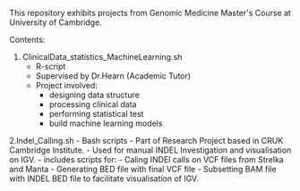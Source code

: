 This repository exhibits projects from Genomic Medicine Master's Course at University of Cambridge.

Contents:

1. ClinicalData_statistics_MachineLearning.sh
    - R-script
    - Supervised by Dr.Hearn (Academic Tutor)
    - Project involved:
        - designing data structure
        - processing clinical data
        - performing statistical test
        - build machine learning models
     
2.Indel_Calling.sh
    - Bash scripts
    - Part of Research Project based in CRUK Cambridge Institute. 
    - Used for manual INDEL Investigation and visualisation on IGV.
    - includes scripts for:
        - Caling INDEl calls on VCF files from Strelka and Manta
        - Generating BED file with final VCF file 
        - Subsetting BAM file with INDEL BED file to facilitate visualisation of IGV. 

